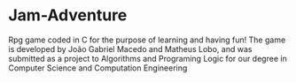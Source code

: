 # Jam-Adventure
Rpg game coded in C for the purpose of learning and having fun!
The game is developed by João Gabriel Macedo and Matheus Lobo, and was submitted as a project
to Algorithms and Programing Logic for our degree in Computer Science and Computation Engineering

